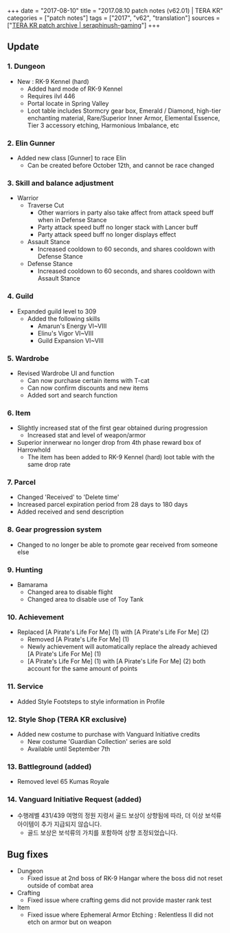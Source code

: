 +++
date = "2017-08-10"
title = "2017.08.10 patch notes (v62.01) | TERA KR"
categories = ["patch notes"]
tags = ["2017", "v62", "translation"]
sources = ["[TERA KR patch archive | seraphinush-gaming](/ko/patch/2017/v62-01)"]
+++

## Update

### 1. Dungeon
- New : RK-9 Kennel (hard)
  - Added hard mode of RK-9 Kennel
  - Requires ilvl 446
  - Portal locate in Spring Valley
  - Loot table includes Stormcry gear box, Emerald / Diamond, high-tier enchanting material, Rare/Superior Inner Armor, Elemental Essence, Tier 3 accessory etching, Harmonious Imbalance, etc

### **2.** Elin Gunner
- Added new class [Gunner] to race Elin
  - Can be created before October 12th, and cannot be race changed

### **3.** Skill and balance adjustment
- Warrior
  - Traverse Cut
    - Other warriors in party also take affect from attack speed buff when in Defense Stance
    - Party attack speed buff no longer stack with Lancer buff
    - Party attack speed buff no longer displays effect
  - Assault Stance
    - Increased cooldown to 60 seconds, and shares cooldown with Defense Stance
  - Defense Stance
    - Increased cooldown to 60 seconds, and shares cooldown with Assault Stance

### **4.** Guild
- Expanded guild level to 309
  - Added the following skills
    - Amarun's Energy VI~VIII
    - Elinu's Vigor VI~VIII
    - Guild Expansion VI~VIII

### **5.** Wardrobe
- Revised Wardrobe UI and function
  - Can now purchase certain items with T-cat
  - Can now confirm discounts and new items
  - Added sort and search function

### **6.** Item
- Slightly increased stat of the first gear obtained during progression
  - Increased stat and level of weapon/armor
- Superior innerwear no longer drop from 4th phase reward box of Harrowhold
  - The item has been added to RK-9 Kennel (hard) loot table with the same drop rate

### **7.** Parcel
- Changed 'Received' to 'Delete time'
- Increased parcel expiration period from 28 days to 180 days
- Added received and send description

### **8.** Gear progression system
- Changed to no longer be able to promote gear received from someone else

### **9.** Hunting
- Bamarama
  - Changed area to disable flight
  - Changed area to disable use of Toy Tank

### **10.** Achievement
- Replaced [A Pirate's Life For Me] (1) with [A Pirate's Life For Me] (2)
  - Removed [A Pirate's Life For Me] (1)
  - Newly achievement will automatically replace the already achieved [A Pirate's Life For Me] (1)
  - [A Pirate's Life For Me] (1) with [A Pirate's Life For Me] (2) both account for the same amount of points

### **11.** Service
- Added Style Footsteps to style information in Profile

### **12.** Style Shop (TERA KR exclusive)
- Added new costume to purchase with Vanguard Initiative credits
  - New costume 'Guardian Collection' series are sold
  - Available until September 7th

### **13.** Battleground (added)
- Removed level 65 Kumas Royale

### **14.** Vanguard Initiative Request (added)
- 수행레벨 431/439 여명의 정원 지령서 골드 보상이 상향됨에 따라, 더 이상 보석류 아이템이 추가 지급되지 않습니다.
  - 골드 보상은 보석류의 가치를 포함하여 상향 조정되었습니다.

## Bug fixes

- Dungeon
  - Fixed issue at 2nd boss of RK-9 Hangar where the boss did not reset outside of combat area
- Crafting
  - Fixed issue where crafting gems did not provide master rank test
- Item
  - Fixed issue where Ephemeral Armor Etching : Relentless II did not etch on armor but on weapon
